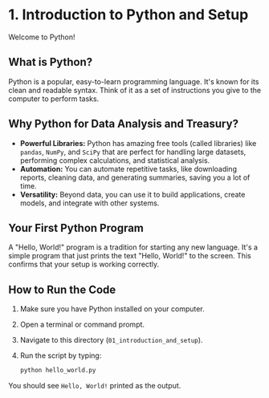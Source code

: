 # 1. Introduction to Python and Setup

Welcome to Python!

## What is Python?

Python is a popular, easy-to-learn programming language. It's known for its clean and readable syntax. Think of it as a set of instructions you give to the computer to perform tasks.

## Why Python for Data Analysis and Treasury?

- **Powerful Libraries:** Python has amazing free tools (called libraries) like `pandas`, `NumPy`, and `SciPy` that are perfect for handling large datasets, performing complex calculations, and statistical analysis.
- **Automation:** You can automate repetitive tasks, like downloading reports, cleaning data, and generating summaries, saving you a lot of time.
- **Versatility:** Beyond data, you can use it to build applications, create models, and integrate with other systems.

## Your First Python Program

A "Hello, World!" program is a tradition for starting any new language. It's a simple program that just prints the text "Hello, World!" to the screen. This confirms that your setup is working correctly.

## How to Run the Code

1.  Make sure you have Python installed on your computer.
2.  Open a terminal or command prompt.
3.  Navigate to this directory (`01_introduction_and_setup`).
4.  Run the script by typing:

    ```bash
    python hello_world.py
    ```

You should see `Hello, World!` printed as the output.
